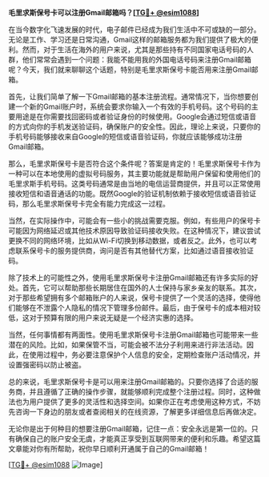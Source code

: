 **毛里求斯保号卡可以注册Gmail邮箱吗？[[TG💪+ @esim1088](https://t.me/s/esim1088)]**

在当今数字化飞速发展的时代，电子邮件已经成为我们生活中不可或缺的一部分。无论是工作、学习还是日常沟通，Gmail这样的邮箱服务都为我们提供了极大的便利。然而，对于生活在海外的用户来说，尤其是那些持有不同国家电话号码的人群，他们常常会遇到一个问题：我能不能用我的外国电话号码来注册Gmail邮箱呢？今天，我们就来聊聊这个话题，特别是毛里求斯保号卡能否用来注册Gmail邮箱。

首先，让我们简单了解一下Gmail邮箱的基本注册流程。通常情况下，当你想要创建一个新的Gmail账户时，系统会要求你输入一个有效的手机号码。这个号码的主要用途是在你需要找回密码或者验证身份的时候使用。Google会通过短信或语音的方式向你的手机发送验证码，确保账户的安全性。因此，理论上来说，只要你的手机号码能够接收来自Google的短信或语音验证码，你就应该能够成功注册Gmail邮箱。

那么，毛里求斯保号卡是否符合这个条件呢？答案是肯定的！毛里求斯保号卡作为一种可以在本地使用的虚拟号码服务，其主要功能就是帮助用户保留和使用他们的毛里求斯手机号码。这类号码通常是由当地的电信运营商提供，并且可以正常使用接收短信和语音通话的功能。既然Google的验证机制依赖于接收短信或语音验证码，那么毛里求斯保号卡完全有能力完成这一过程。

当然，在实际操作中，可能会有一些小的挑战需要克服。例如，有些用户的保号卡可能因为网络延迟或其他技术原因导致验证码接收失败。在这种情况下，建议尝试更换不同的网络环境，比如从Wi-Fi切换到移动数据，或者反之。此外，也可以考虑联系保号卡的服务提供商，询问是否有其他替代方案，比如通过语音接收验证码。

除了技术上的可能性之外，使用毛里求斯保号卡注册Gmail邮箱还有许多实际的好处。首先，它可以帮助那些长期居住在国外的人士保持与家乡亲友的联系。其次，对于那些希望拥有多个邮箱账户的人来说，保号卡提供了一个灵活的选择，使得他们能够在不泄露个人隐私的情况下管理多份邮件。最后，由于保号卡的成本相对较低，这对于预算有限的用户来说无疑是一个经济实惠的选择。

当然，任何事情都有两面性。使用毛里求斯保号卡注册Gmail邮箱也可能带来一些潜在的风险。比如，如果保管不当，可能会被不法分子利用来进行非法活动。因此，在使用过程中，务必要注意保护个人信息的安全，定期检查账户活动情况，并设置强密码以防止被盗。

总的来说，毛里求斯保号卡是可以用来注册Gmail邮箱的。只要你选择了合适的服务商，并且遵循了正确的操作步骤，就能够顺利完成整个注册过程。同时，这种做法也为用户提供了更多的灵活性和选择空间。如果你正在考虑使用这种方式，不妨先咨询一下身边的朋友或者查阅相关的在线资源，了解更多详细信息后再做决定。

无论你是出于何种目的想要注册Gmail邮箱，记住一点：安全永远是第一位的。只有确保自己的账户安全无虞，才能真正享受到互联网带来的便利和乐趣。希望这篇文章能对你有所帮助，祝你早日顺利开通属于自己的Gmail邮箱！

[[TG💪+ @esim1088](https://t.me/s/esim1088) ![Image](https://i.postimg.cc/4NQfJmqS/Snipaste-2025-05-13-00-14-12.png)]